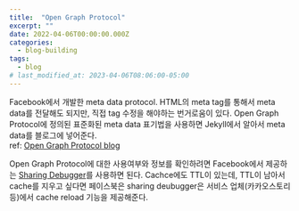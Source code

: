 ```yaml
---
title:  "Open Graph Protocol"
excerpt: ""
date: 2022-04-06T00:00:00.000Z
categories:
  - blog-building
tags:
  - blog
# last_modified_at: 2023-04-06T08:06:00-05:00
---
```


Facebook에서 개발한 meta data protocol. HTML의 meta tag를 통해서 meta data를 전달해도 되지만, 직접 tag 수정을 해야하는 번거로움이 있다. Open Graph Protocol에 정의된 표준화된 meta data 표기법을 사용하면 Jekyll에서 알아서 meta data를 블로그에 넣어준다.   
ref: [Open Graph Protocol blog](https://blog.ab180.co/posts/open-graph-as-a-website-preview)

Open Graph Protocol에 대한 사용여부와 정보를 확인하려면 Facebook에서 제공하는 [Sharing Debugger](https://developers.facebook.com/tools/debug/)를 사용하면 된다. Cachce에도 TTL이 있는데, TTL이 남아서 cache를 지우고 싶다면 페이스북은 sharing deubugger은 서비스 업체(카카오스토리 등)에서 cache reload 기능을 제공해준다. 
